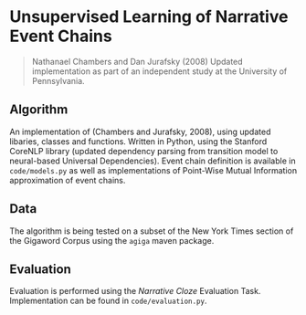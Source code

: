 # Unsupervised Learning of Narrative Event Chains
> Nathanael Chambers and Dan Jurafsky (2008)
Updated implementation as part of an independent study at the University of Pennsylvania.

## Algorithm
An implementation of (Chambers and Jurafsky, 2008), using updated libaries, classes and functions. Written in Python, using the Stanford CoreNLP library (updated dependency parsing from transition model to neural-based Universal Dependencies). Event chain definition is available in `code/models.py` as well as implementations of Point-Wise Mutual Information approximation of event chains.

## Data
The algorithm is being tested on a subset of the New York Times section of the Gigaword Corpus using the `agiga` maven package.

## Evaluation
Evaluation is performed using the *Narrative Cloze* Evaluation Task. Implementation can be found in `code/evaluation.py`.
